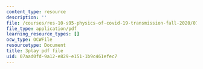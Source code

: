```yaml
---
content_type: resource
description: ''
file: /courses/res-10-s95-physics-of-covid-19-transmission-fall-2020/07aad0fd9a12e829e1511b9c461efec7_hAUFAN8Ceac.pdf
file_type: application/pdf
learning_resource_types: []
ocw_type: OCWFile
resourcetype: Document
title: 3play pdf file
uid: 07aad0fd-9a12-e829-e151-1b9c461efec7
---
```

